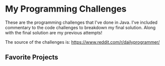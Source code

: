 # My Programming Challenges

These are the programming challenges that I've done in Java. I've included commentary to the code challenges to breakdown my final solution. Along with the final solution are my previous attempts!

The source of the challenges is: https://www.reddit.com/r/dailyprogrammer/

## Favorite Projects
